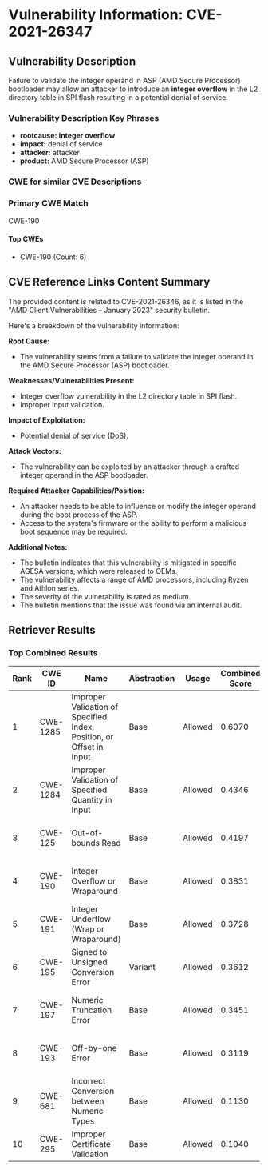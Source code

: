 # Vulnerability Information: CVE-2021-26347

## Vulnerability Description
Failure to validate the integer operand in ASP (AMD Secure Processor) bootloader may allow an attacker to introduce an **integer overflow** in the L2 directory table in SPI flash resulting in a potential denial of service.

### Vulnerability Description Key Phrases
- **rootcause:** **integer overflow**
- **impact:** denial of service
- **attacker:** attacker
- **product:** AMD Secure Processor (ASP)

### CWE for similar CVE Descriptions
### Primary CWE Match
CWE-190

#### Top CWEs
- CWE-190 (Count: 6)

## CVE Reference Links Content Summary
The provided content is related to CVE-2021-26346, as it is listed in the "AMD Client Vulnerabilities – January 2023" security bulletin.

Here's a breakdown of the vulnerability information:

**Root Cause:**
- The vulnerability stems from a failure to validate the integer operand in the AMD Secure Processor (ASP) bootloader.

**Weaknesses/Vulnerabilities Present:**
- Integer overflow vulnerability in the L2 directory table in SPI flash.
- Improper input validation.

**Impact of Exploitation:**
- Potential denial of service (DoS).

**Attack Vectors:**
- The vulnerability can be exploited by an attacker through a crafted integer operand in the ASP bootloader.

**Required Attacker Capabilities/Position:**
- An attacker needs to be able to influence or modify the integer operand during the boot process of the ASP.
- Access to the system's firmware or the ability to perform a malicious boot sequence may be required.

**Additional Notes:**
- The bulletin indicates that this vulnerability is mitigated in specific AGESA versions, which were released to OEMs.
- The vulnerability affects a range of AMD processors, including Ryzen and Athlon series.
- The severity of the vulnerability is rated as medium.
- The bulletin mentions that the issue was found via an internal audit.

## Retriever Results

### Top Combined Results

| Rank | CWE ID | Name | Abstraction | Usage | Combined Score | Retrievers | Individual Scores |
|------|--------|------|-------------|-------|---------------|------------|-------------------|
| 1 | CWE-1285 | Improper Validation of Specified Index, Position, or Offset in Input | Base | Allowed | 0.6070 | dense, sparse, graph | dense: 0.543, sparse: 0.209, graph: 0.603 |
| 2 | CWE-1284 | Improper Validation of Specified Quantity in Input | Base | Allowed | 0.4346 | sparse, graph | sparse: 0.224, graph: 0.857 |
| 3 | CWE-125 | Out-of-bounds Read | Base | Allowed | 0.4197 | sparse, graph | sparse: 0.198, graph: 0.857 |
| 4 | CWE-190 | Integer Overflow or Wraparound | Base | Allowed | 0.3831 | dense, sparse | dense: 0.515, sparse: 0.219 |
| 5 | CWE-191 | Integer Underflow (Wrap or Wraparound) | Base | Allowed | 0.3728 | dense, sparse | dense: 0.530, sparse: 0.188 |
| 6 | CWE-195 | Signed to Unsigned Conversion Error | Variant | Allowed | 0.3612 | sparse, graph | sparse: 0.192, graph: 0.787 |
| 7 | CWE-197 | Numeric Truncation Error | Base | Allowed | 0.3451 | sparse, graph | sparse: 0.201, graph: 0.643 |
| 8 | CWE-193 | Off-by-one Error | Base | Allowed | 0.3119 | sparse, graph | sparse: 0.169, graph: 0.602 |
| 9 | CWE-681 | Incorrect Conversion between Numeric Types | Base | Allowed | 0.1130 | sparse | sparse: 0.198 |
| 10 | CWE-295 | Improper Certificate Validation | Base | Allowed | 0.1040 | sparse | sparse: 0.182 |

